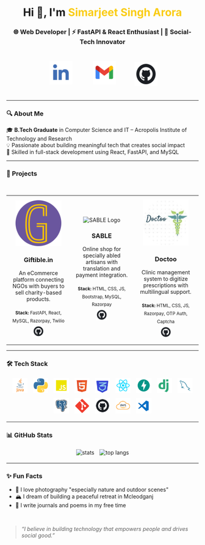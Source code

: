 <h1 align="center">Hi 👋, I'm <span style="color:#facc15;">Simarjeet Singh Arora</span></h1>
<h3 align="center">🌐 Web Developer | ⚡ FastAPI & React Enthusiast | 🤝 Social-Tech Innovator</h3>

<p align="center">
  <a href="https://linkedin.com/in/simarjeet-singh-arora-310934267"><img src="logos/linkedin.png" width="60" height="60" style="padding:25px"></a>
  <a href="mailto:simarjeetsingharora15@gmail.com"><img src="logos/email.png" width="60" height="60" style="padding:25px""></a>
  <a href="https://github.com/SimarjeetSArora"><img src="logos/github.png" width="60" height="63" style="padding:20px"></a>
</p>

---

### 🔍 About Me

🎓 **B.Tech Graduate** in Computer Science and IT – Acropolis Institute of Technology and Research  
💡 Passionate about building meaningful tech that creates social impact  
🔧 Skilled in full-stack development using React, FastAPI, and MySQL

---

### 🚀 Projects

<div align="center">

<table>
  <tr>
    <td align="center" width="300" style="padding: 10px;">
      <img src="project_logos/giftible.png" width="120" height="120" alt="Giftible Logo" />
      <h3>Giftible.in</h3>
      <p>An eCommerce platform connecting NGOs with buyers to sell charity-based products.</p>
      <sub><strong>Stack:</strong> FastAPI, React, MySQL, Razorpay, Twilio</sub><br/>
      <a href="https://github.com/SimarjeetSArora/Giftible">
        <img src="logos/github.png" width="30" height="30" style="padding:5px" alt="GitHub Link"/>
      </a>
    </td>

<br>
    <td align="center" width="300" style="padding: 10px;">
      <img src="project_logos/sable.png" width="120" height="120"  alt="SABLE Logo" />
      <h3>SABLE</h3>
      <p>Online shop for specially abled artisans with translation and payment integration.</p>
      <sub><strong>Stack:</strong> HTML, CSS, JS, Bootstrap, MySQL, Razorpay</sub><br/>
      <a href="https://github.com/SimarjeetSArora/SABLE">
        <img src="logos/github.png" width="30" height="30" style="padding:5px" alt="GitHub Link"/>
      </a>
    </td>
    <td align="center" width="300" style="padding: 10px;">
      <img src="project_logos/doctoo.png" width="120" height="120" alt="Doctoo Logo" />
      <h3>Doctoo</h3>
      <p>Clinic management system to digitize prescriptions with multilingual support.</p>
      <sub><strong>Stack:</strong> HTML, CSS, JS, Razorpay, OTP Auth, Captcha</sub><br/>
      <a href="https://github.com/SimarjeetSArora/Doctoo">
        <img src="logos/github.png" width="30" height="30" style="padding:5px" alt="GitHub Link"/>
      </a>
    </td>
  </tr>
</table>

</div>

---

### 🛠️ Tech Stack

<p align="center">
<img src="assets/skills/java.png" alt="Java" width="40" style="padding:5px" />
<img src="assets/skills/python.png" alt="Python" width="40" style="padding:5px" />  
<img src="assets/skills/javascript.png" alt="JavaScript" width="40" style="padding:5px" />  
<img src="assets/skills/html.png" alt="HTML" width="40" style="padding:5px" />  
<img src="assets/skills/css.png" alt="CSS" width="40" style="padding:5px" />  
<img src="assets/skills/react.png" alt="React" width="40" style="padding:5px" />  
<img src="assets/skills/fastapi.png" alt="FastAPI" width="40" style="padding:5px" />  
<img src="assets/skills/django.png" alt="Django" width="40" style="padding:5px" />  
<img src="assets/skills/mysql.png" alt="MySQL" width="40" style="padding:5px" />  
<img src="assets/skills/postgresql.png" alt="PostgreSQL" width="40" style="padding:5px" />  
<img src="assets/skills/git.png" alt="Git" width="40" style="padding:5px" />  
<img src="assets/skills/github.png" alt="GitHub" width="40" style="padding:5px" />  
<img src="assets/skills/aws.png" alt="AWS" width="40" style="padding:5px" />  
<img src="assets/skills/vscode.png" alt="VSCode" width="40" style="padding:5px" />

</p>


---

### 📊 GitHub Stats

<p align="center">
  <img src="https://github-readme-stats.vercel.app/api?username=SimarjeetSArora&show_icons=true&theme=tokyonight" alt="stats" height="160" style="padding:5px"/>
  <img src="https://github-readme-stats.vercel.app/api/top-langs/?username=SimarjeetSArora&layout=compact&theme=tokyonight" alt="top langs" height="160" style="padding:5px" />
</p>

---

### ✨ Fun Facts

- 📸 I love photography "especially nature and outdoor scenes"  
- 🏔️ I dream of building a peaceful retreat in Mcleodganj  
- 📝 I write journals and poems in my free time  

<br/>

> _“I believe in building technology that empowers people and drives social good.”_

